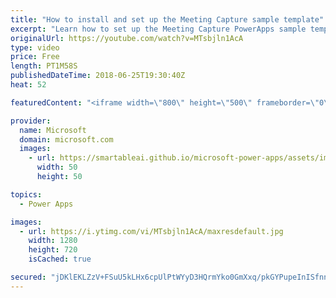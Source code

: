 ```yaml
---
title: "How to install and set up the Meeting Capture sample template"
excerpt: "Learn how to set up the Meeting Capture PowerApps sample template and make it your own.  Learn more: https://powerapps.microsoft.com/en-us/blog/capture-meetings-notes-like-a-pro/"
originalUrl: https://youtube.com/watch?v=MTsbjln1AcA
type: video
price: Free
length: PT1M58S
publishedDateTime: 2018-06-25T19:30:40Z
heat: 52

featuredContent: "<iframe width=\"800\" height=\"500\" frameborder=\"0\" src=\"https://www.youtube.com/embed/MTsbjln1AcA\" allow=\"accelerometer; autoplay; encrypted-media; gyroscope; picture-in-picture\" allowfullscreen></iframe>"

provider:
  name: Microsoft
  domain: microsoft.com
  images:
    - url: https://smartableai.github.io/microsoft-power-apps/assets/images/organizations/microsoft.com-50x50.jpg
      width: 50
      height: 50

topics:
  - Power Apps

images:
  - url: https://i.ytimg.com/vi/MTsbjln1AcA/maxresdefault.jpg
    width: 1280
    height: 720
    isCached: true

secured: "jDKlEKLZzV+FSuU5kLHx6cpUlPtWYyD3HQrmYko0GmXxq/pkGYPupeInISfnnjGDSodMTGA3hdHkQamSOd8Qlrl080Hd4IJYME4VexUHiSrysx15lg2siBGCm+PH76W1BmgTcRQp77nYx2Zv67tR+dPPDR17tAO/LkIql+7BBQ3M33ZM/sXXvd3vnXqz6OpPUzZ4xRiF8Uwc4BTAE/pWoSGGuYYZd0UKRJhERYlzFhonOlH5kWHfAkIVyR3a6uhllhSQ0h4BHeLVQVQmMKngP8O+IiuRX45HyQnZUH4tpJ6408LWgiiebRFLYe8tLqP3ZOd2tuH5aFDRTjw6/8fhQ0H6aXSo9i7aAQJYU/dQ9Ge8y5qYTbfWlvE5JLscK8NZTd0aOCgjWJBQPw4XBYCB3UmWgppzblH8sU77DMf+ZlM=;SjwKrAAqrgakqZjy0pLnVA=="
---
```


